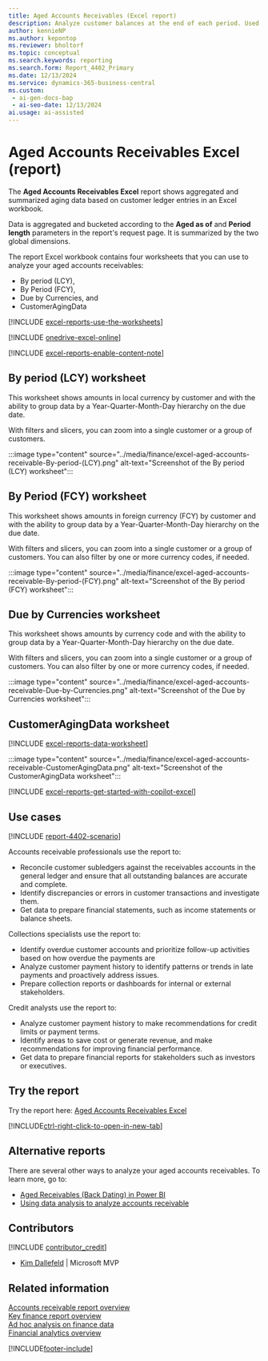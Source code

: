 ```yaml
---
title: Aged Accounts Receivables (Excel report)
description: Analyze customer balances at the end of each period. Used as a gauge to measure the reliability of collectable debts for your customers.
author: kennieNP
ms.author: kepontop
ms.reviewer: bholtorf
ms.topic: conceptual
ms.search.keywords: reporting
ms.search.form: Report_4402_Primary
ms.date: 12/13/2024
ms.service: dynamics-365-business-central
ms.custom:
 - ai-gen-docs-bap
 - ai-seo-date: 12/13/2024
ai.usage: ai-assisted
---
```


# Aged Accounts Receivables Excel (report)

The **Aged Accounts Receivables Excel** report shows aggregated and summarized aging data based on customer ledger entries in an Excel workbook.

Data is aggregated and bucketed according to the **Aged as of** and **Period length** parameters in the report's request page. It is summarized by the two global dimensions. 

The report Excel workbook contains four worksheets that you can use to analyze your aged accounts receivables:

- By period (LCY),
- By Period (FCY),
- Due by Currencies, and
- CustomerAgingData

[!INCLUDE [excel-reports-use-the-worksheets](../includes/excel-reports-use-the-worksheets.md)]

[!INCLUDE [onedrive-excel-online](../includes/onedrive-excel-online.md)]

[!INCLUDE [excel-reports-enable-content-note](../includes/excel-reports-enable-content-note.md)]

## By period (LCY) worksheet

This worksheet shows amounts in local currency by customer and with the ability to group data by a Year-Quarter-Month-Day hierarchy on the due date.

With filters and slicers, you can zoom into a single customer or a group of customers.

:::image type="content" source="../media/finance/excel-aged-accounts-receivable-By-period-(LCY).png" alt-text="Screenshot of the By period (LCY) worksheet":::

## By Period (FCY) worksheet

This worksheet shows amounts in foreign currency (FCY) by customer and with the ability to group data by a Year-Quarter-Month-Day hierarchy on the due date.

With filters and slicers, you can zoom into a single customer or a group of customers. You can also filter by one or more currency codes, if needed.

:::image type="content" source="../media/finance/excel-aged-accounts-receivable-By-period-(FCY).png" alt-text="Screenshot of the By period (FCY) worksheet":::

## Due by Currencies worksheet

This worksheet shows amounts by currency code and with the ability to group data by a Year-Quarter-Month-Day hierarchy on the due date.

With filters and slicers, you can zoom into a single customer or a group of customers. You can also filter by one or more currency codes, if needed.

:::image type="content" source="../media/finance/excel-aged-accounts-receivable-Due-by-Currencies.png" alt-text="Screenshot of the Due by Currencies worksheet":::

## CustomerAgingData worksheet

[!INCLUDE [excel-reports-data-worksheet](../includes/excel-reports-data-worksheet.md)]

:::image type="content" source="../media/finance/excel-aged-accounts-receivable-CustomerAgingData.png" alt-text="Screenshot of the CustomerAgingData worksheet":::

[!INCLUDE [excel-reports-get-started-with-copilot-excel](../includes/excel-reports-get-started-with-copilot-excel.md)]

## Use cases

[!INCLUDE [report-4402-scenario](../includes/report-4402-scenario-include.md)]

<!-- 
Prompt

Below is a report in an ERP system. Provide 3-4 use cases for different personas working with accounts receivables / collection management.
Format like this:    
  
As a <persona>, use the report to    
* use case 1  
* use case 2    

Do not capitalize the persona names. 

## Report name
Aged Accounts Receivables

## Report description
Shows the amount outstanding with customers broken down into time intervals for the overdue time. The report also displays the part of the customers' balance that isn't due and can be shown with or without document details for each customer. This report is the main report for reconciling customer ledger to G/L. Assuming you don't allow direct posting to the accounts used in the customer posting groups' receivables account, this report is a specification of the amounts you find in the G/L.

### What the report does
Shows the amount of outstanding invoices, credit memos and payments for customers.

You can configure report aging to generate three equal length periods as of the specified date (i.e. three preceding months from the end of the current month). The customer's outstanding balance is then calculated for each period, as well as any balances due before or after the three periods. 

Each period can be named from the actual start/end dates, or the total number of days included (i.e. 1 - 31 days).

A total percentage of outstanding amounts are calculated for each date range, to help you easily identify the current state of collectable customer debts.

The report can either show a summed balance for each customer, or a detailed breakdown of each outstanding document for analysis.

### Use cases
Analyse customer balances at the end of each period. Used as a gauge to measure the reliability of collectable debts for your customers.
Allows easy reconciliation of the customer subledger against the receivables account(s) in the general ledger, assuming that direct posting is disabled. 
This report helps businesses manage and analyze their accounts receivable by providing a clear view of which invoices are overdue and by how long. It's particularly useful for credit and collections teams to prioritize follow-ups and improve cash flow management.

Please include your data sources and URLs

-->

Accounts receivable professionals use the report to:

- Reconcile customer subledgers against the receivables accounts in the general ledger and ensure that all outstanding balances are accurate and complete.
- Identify discrepancies or errors in customer transactions and investigate them.
- Get data to prepare financial statements, such as income statements or balance sheets.

Collections specialists use the report to:

- Identify overdue customer accounts and prioritize follow-up activities based on how overdue the payments are
- Analyze customer payment history to identify patterns or trends in late payments and proactively address issues.
- Prepare collection reports or dashboards for internal or external stakeholders.

Credit analysts use the report to:

- Analyze customer payment history to make recommendations for credit limits or payment terms.
- Identify areas to save cost or generate revenue, and make recommendations for improving financial performance.
- Get data to prepare financial reports for stakeholders such as investors or executives.

## Try the report

Try the report here: [Aged Accounts Receivables Excel](https://businesscentral.dynamics.com?report=4402)

[!INCLUDE[ctrl-right-click-to-open-in-new-tab](../includes/ctrl-right-click-to-open-in-new-tab.md)]

## Alternative reports

There are several other ways to analyze your aged accounts receivables. To learn more, go to:

- [Aged Receivables (Back Dating) in Power BI](../finance-powerbi-aged-receivables-back-dating.md)
- [Using data analysis to analyze accounts receivable](../ad-hoc-analysis-finance.md#example-finance-accounts-receivable)

## Contributors

[!INCLUDE [contributor_credit](../includes/contributor_credit.md)]

- [Kim Dallefeld](https://www.linkedin.com/in/kim-dallefeld/) | Microsoft MVP

## Related information

[Accounts receivable report overview](../receivables-reports.md)  
[Key finance report overview](../finance-reports.md)  
[Ad hoc analysis on finance data](../ad-hoc-analysis-finance.md)  
[Financial analytics overview](../bi.md)  

[!INCLUDE[footer-include](../includes/footer-banner.md)]